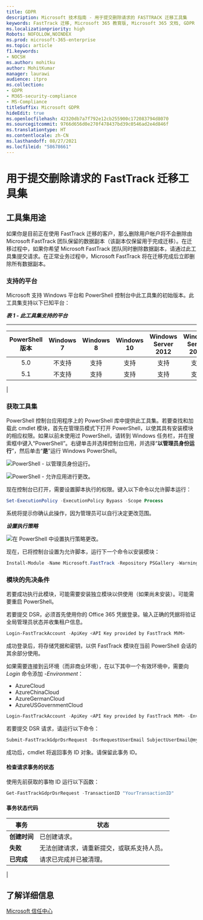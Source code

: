 ```yaml
---
title: GDPR
description: Microsoft 技术指南 - 用于提交删除请求的 FASTTRACK 迁移工具集
keywords: FastTrack 迁移, Microsoft 365 教育版, Microsoft 365 文档, GDPR
ms.localizationpriority: high
Robots: NOFOLLOW,NOINDEX
ms.prod: microsoft-365-enterprise
ms.topic: article
f1.keywords:
- NOCSH
ms.author: mohitku
author: MohitKumar
manager: laurawi
audience: itpro
ms.collection:
- GDPR
- M365-security-compliance
- MS-Compliance
titleSuffix: Microsoft GDPR
hideEdit: true
ms.openlocfilehash: 42320db7a7f792e12cb255900c172083794d8070
ms.sourcegitcommit: 9766d656d0e270f478437bd39c0546ad2e4d846f
ms.translationtype: HT
ms.contentlocale: zh-CN
ms.lasthandoff: 08/27/2021
ms.locfileid: "58678661"
---
```

# <a name="fasttrack-migration-toolset-for-submitting-delete-request"></a>用于提交删除请求的 FastTrack 迁移工具集

## <a name="toolset-purpose"></a>工具集用途

如果你是目前正在使用 FastTrack 迁移的客户，那么删除用户帐户将不会删除由 Microsoft FastTrack 团队保留的数据副本（该副本仅保留用于完成迁移）。在迁移过程中，如果你希望 Microsoft FastTrack 团队同时删除数据副本，请通过此工具集提交请求。在正常业务过程中，Microsoft FastTrack 将在迁移完成后立即删除所有数据副本。

### <a name="supported-platforms"></a>支持的平台

Microsoft 支持 Windows 平台和 PowerShell 控制台中此工具集的初始版本。此工具集支持以下已知平台：

***表 1 - 此工具集支持的平台***

****

|PowerShell 版本|Windows 7|Windows 8|Windows 10|Windows Server 2012|Windows Server 2016|
|:---:|:---:|:---:|:---:|:---:|:---:|
|5.0|不支持|支持|支持|支持|支持|
|5.1|不支持|支持|支持|支持|支持|
|

### <a name="obtaining-the-toolset"></a>获取工具集

PowerShell 控制台应用程序上的 PowerShell 库中提供此工具集。若要查找和加载此 cmdlet 模块，首先在管理员模式下打开 PowerShell，以使其具有安装模块的相应权限。如果以前未使用过 PowerShell，请转到 Windows 任务栏，并在搜索框中键入“PowerShell”。右键单击并选择控制台应用，并选择“**以管理员身份运行**”，然后单击“**是**”运行 Windows PowerShell。

![PowerShell - 以管理员身份运行。](../media/fasttrack-powershell_image.png)

![PowerShell - 允许应用进行更改。](../media/fasttrack-run-powershell_image.png)

现在控制台已打开，需要设置脚本执行的权限。键入以下命令以允许脚本运行：

```powershell
Set-ExecutionPolicy -ExecutionPolicy Bypass -Scope Process
```

系统将提示你确认此操作，因为管理员可以自行决定更改范围。

***设置执行策略***

![在 PowerShell 中设置执行策略更改。](../media/powershell-set-execution-policy_image.png)

现在，已将控制台设置为允许脚本，运行下一个命令以安装模块：

```powershell
Install-Module -Name Microsoft.FastTrack -Repository PSGallery -WarningAction SilentlyContinue -Force
```

### <a name="prerequisites-for-module"></a>模块的先决条件

若要成功执行此模块，可能需要安装独立模块以供使用（如果尚未安装）。可能需要重启 PowerShell。

若要提交 DSR，必须首先使用你的 Office 365 凭据登录。输入正确的凭据将验证全局管理员状态并收集租户信息。

```powershell
Login-FastTrackAccount -ApiKey <API Key provided by FastTrack MVM>
```

成功登录后，将存储凭据和密钥，以供 FastTrack 模块在当前 PowerShell 会话的其余部分使用。

如果需要连接到云环境（而非商业环境），在以下其中一个有效环境中，需要向 *Login* 命令添加 *-Environment*：

- AzureCloud
- AzureChinaCloud
- AzureGermanCloud
- AzureUSGovernmentCloud

```powershell
Login-FastTrackAccount -ApiKey <API Key provided by FastTrack MVM> -Environment <cloud environment>
```

若要提交 DSR 请求，请运行以下命令：

```powershell
Submit-FastTrackGdprDsrRequest -DsrRequestUserEmail SubjectUserEmail@mycompany.com
```

成功后，cmdlet 将返回事务 ID 对象。请保留此事务 ID。

#### <a name="checking-the-status-of-a-request-transaction"></a>检查请求事务的状态

使用先前获取的事物 ID 运行以下函数：

```powershell
Get-FastTrackGdprDsrRequest -TransactionID "YourTransactionID"
```

#### <a name="transaction-status-codes"></a>事务状态代码

|事务|状态|
|---|---|
|**创建时间**|已创建请求。|
|**失败**|无法创建请求，请重新提交，或联系支持人员。|
|**已完成**|请求已完成并已被清理。|
|

<!-- original version: **Created**  Request has been created<br/>**Failed** Request failed to create, please resubmit, or contact support<br/>**Completed** Request has been completed and sanitized -->

## <a name="learn-more"></a>了解详细信息

[Microsoft 信任中心](https://www.microsoft.com/trust-center/privacy/gdpr-overview)
